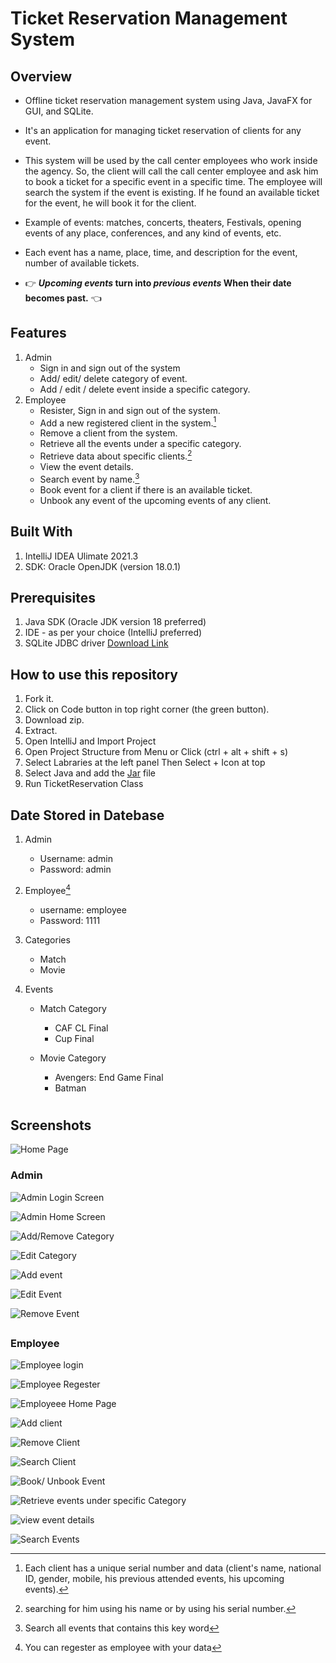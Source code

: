 # Ticket Reservation Management System
## Overview
- Offline ticket reservation management system using Java, JavaFX for GUI, and SQLite.
- It's an application for managing ticket reservation of clients for any event.

- This system will be used by the call center employees who work inside the agency. So, the
client will call the call center employee and ask him to book a ticket for a specific event in a
specific time. The employee will search the system if the event is existing. If he found an
available ticket for the event, he will book it for the client.

- Example of events: matches, concerts, theaters, Festivals, opening events of any place, conferences, 
and any kind of events, etc.

- Each event has a name, place, time, and description for the event, number of available
tickets.

- :point_right: **_Upcoming events_ turn into _previous events_ When their date becomes past.** :point_left:

## Features
1. Admin
   - Sign in and sign out of the system
   - Add/ edit/ delete category of event.
   - Add / edit / delete event inside a specific category.
2. Employee
   - Resister, Sign in and sign out of the system.
   - Add a new registered client in the system.[^1]
   - Remove a client from the system.
   - Retrieve all the events under a specific category.
   - Retrieve data about specific clients.[^2]
   - View the event details.
   - Search event by name.[^3]
   - Book event for a client if there is an available ticket.
   - Unbook any event of the upcoming events of any client.

## Built With
1. IntelliJ IDEA Ulimate 2021.3
2. SDK: Oracle OpenJDK (version 18.0.1)

## Prerequisites
1. Java SDK (Oracle JDK version 18 preferred)
2. IDE - as per your choice (IntelliJ preferred)
3. SQLite JDBC driver [Download Link](https://github.com/Kerolos-Noshy/Ticket-Reservation-Management-System/raw/main/sqlite%20jar%20file/sqlite-jdbc-3.38.1.jar)

## How to use this repository
1. Fork it.
2. Click on Code button in top right corner (the green button).
3. Download zip.
4. Extract.
5. Open IntelliJ and Import Project
6. Open Project Structure from Menu or Click (ctrl + alt + shift + s)
7. Select Labraries at the left panel Then Select + Icon at top
8. Select Java and add the [Jar](https://github.com/Kerolos-Noshy/Ticket-Reservation-Management-System/raw/main/sqlite%20jar%20file/sqlite-jdbc-3.38.1.jar) file
9. Run TicketReservation Class

## Date Stored in Datebase
1. Admin
   - Username: admin
   - Password: admin
   
2. Employee[^4]
   - username: employee
   - Password: 1111
   
3. Categories
   - Match
   - Movie

4. Events
   - Match Category
     - CAF CL Final
     - Cup Final
      
   - Movie Category
     - Avengers: End Game Final
     - Batman
#
## Screenshots
![Home Page](https://github.com/Kerolos-Noshy/Ticket-Reservation-Management-System/blob/main/screen%20shots/screen%20shots/home%20page.png)
### Admin
![Admin Login Screen](https://github.com/Kerolos-Noshy/Ticket-Reservation-Management-System/blob/main/screen%20shots/screen%20shots/Admin/login.png)

![Admin Home Screen](https://github.com/Kerolos-Noshy/Ticket-Reservation-Management-System/blob/main/screen%20shots/screen%20shots/Admin/admin%20home%20page.png) 

![Add/Remove Category](https://github.com/Kerolos-Noshy/Ticket-Reservation-Management-System/blob/main/screen%20shots/screen%20shots/Admin/add%20category.png)

![Edit Category](https://github.com/Kerolos-Noshy/Ticket-Reservation-Management-System/blob/main/screen%20shots/screen%20shots/Admin/edit%20category.png)

![Add event](https://github.com/Kerolos-Noshy/Ticket-Reservation-Management-System/blob/main/screen%20shots/screen%20shots/Admin/add%20event.png)

![Edit Event](https://github.com/Kerolos-Noshy/Ticket-Reservation-Management-System/blob/main/screen%20shots/screen%20shots/Admin/edit%20event.png)

![Remove Event](https://github.com/Kerolos-Noshy/Ticket-Reservation-Management-System/blob/main/screen%20shots/screen%20shots/Admin/remove%20event.png)

## 
### Employee
![Employee login](https://github.com/Kerolos-Noshy/Ticket-Reservation-Management-System/blob/main/screen%20shots/screen%20shots/employee/employee%20login.png)

![Employee Regester](https://github.com/Kerolos-Noshy/Ticket-Reservation-Management-System/blob/main/screen%20shots/screen%20shots/employee/employee%20register.png)

![Employeee Home Page](https://github.com/Kerolos-Noshy/Ticket-Reservation-Management-System/blob/main/screen%20shots/screen%20shots/employee/employee%20home%20page.png)

![Add client](https://github.com/Kerolos-Noshy/Ticket-Reservation-Management-System/blob/main/screen%20shots/screen%20shots/employee/add%20client.png)

![Remove Client](https://github.com/Kerolos-Noshy/Ticket-Reservation-Management-System/blob/main/screen%20shots/screen%20shots/employee/remove%20client.png)

![Search Client](https://github.com/Kerolos-Noshy/Ticket-Reservation-Management-System/blob/main/screen%20shots/screen%20shots/employee/search%20client.png)

![Book/ Unbook Event](https://github.com/Kerolos-Noshy/Ticket-Reservation-Management-System/blob/main/screen%20shots/screen%20shots/employee/book%20event.png)

![Retrieve events under specific Category](https://github.com/Kerolos-Noshy/Ticket-Reservation-Management-System/blob/main/screen%20shots/screen%20shots/employee/retrieve%20events.png)

![view event details](https://github.com/Kerolos-Noshy/Ticket-Reservation-Management-System/blob/main/screen%20shots/screen%20shots/employee/view%20event.png)

![Search Events](https://github.com/Kerolos-Noshy/Ticket-Reservation-Management-System/blob/main/screen%20shots/screen%20shots/employee/search%20event.png)

[^1]: Each client has a unique serial number and data (client's name, national ID, gender, mobile, his previous attended events, his upcoming events). 
[^2]: searching for him using his name or by using his serial number.
[^3]: Search all events that contains this key word
[^4]: You can regester as employee with your data
